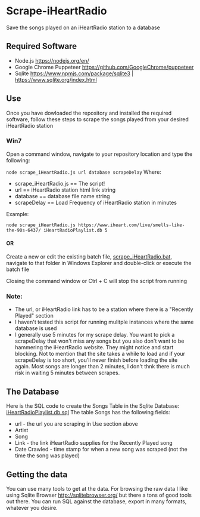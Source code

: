# Scrape-iHeartRadio
Save the songs played on an iHeartRadio station to a database
## Required Software
* Node.js https://nodejs.org/en/
* Google Chrome Puppeteer https://github.com/GoogleChrome/puppeteer
* Sqlite https://www.npmjs.com/package/sqlite3 | https://www.sqlite.org/index.html
## Use
Once you have dowloaded the repository and installed the required software, follow these steps to scrape the songs played from your desired iHeartRadio station
### Win7
Open a command window, navigate to your repository location and type the following:

`node scrape_iHeartRadio.js url database scrapeDelay`
Where:
* scrape_iHeartRadio.js == The script!
* url                   == iHeartRadio station html link string
* database              == database file name string
* scrapeDelay           == Load Frequency of iHeartRadio station in minutes

Example:

`node scrape_iHeartRadio.js https://www.iheart.com/live/smells-like-the-90s-6437/ iHeartRadioPlaylist.db 5`

#### OR

Create a new or edit the existing batch file, [scrape_iHeartRadio.bat](scrape_iHeartRadio.bat), navigate to that folder in Windows Explorer and double-click or execute the batch file

Closing the command window or Ctrl + C will stop the script from running

### Note:
* The url, or iHeartRadio link has to be a station where there is a "Recently Played" section
* I haven't tested this script for running mulitple instances where the same database is used
* I generally use 5 minutes for my scrape delay.  You want to pick a scrapeDelay that won't miss any songs but you also don't want to be hammering the iHeartRadio website.  They might notice and start blocking.  Not to mention that the site takes a while to load and if your scrapeDelay is too short, you'll never finish before loading the site again.  Most songs are longer than 2 minutes, I don't thnk there is much risk in waiting 5 minutes between scrapes.

## The Database
Here is the SQL code to create the Songs Table in the Sqlite Database:  [iHeartRadioPlaylist.db.sql](iHeartRadioPlaylist.db.sql)
The table Songs has the following fields:
* url - the url you are scraping in Use section above
* Artist
* Song
* Link - the link iHeartRadio supplies for the Recently Played song
* Date Crawled - time stamp for when a new song was scraped (not the time the song was played)

## Getting the data
You can use many tools to get at the data.  For browsing the raw data I like using Sqlite Browser http://sqlitebrowser.org/ but there a tons of good tools out there.  You can run SQL against the database, export in many formats, whatever you desire.
